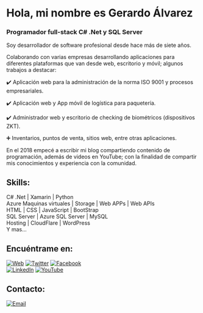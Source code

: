 # Hola, mi nombre es Gerardo Álvarez
### Programador full-stack C# .Net y SQL Server

<!--![https://github.com/mouredev](https://raw.githubusercontent.com/mouredev/mouredev/master/mouredev_github_profile.png)-->

Soy desarrollador de software profesional desde hace más de siete años.

Colaborando con varias empresas desarrollando aplicaciones para diferentes plataformas que van desde web, escritorio y móvil; algunos trabajos a destacar:

:heavy_check_mark: Aplicación web para la administración de la norma ISO 9001 y procesos empresariales.

:heavy_check_mark: Aplicación web y App móvil de logística para paquetería.

:heavy_check_mark: Administrador web y escritorio de checking de biométricos (dispositivos ZKT).

:heavy_plus_sign: Inventarios, puntos de venta, sitios web, entre otras aplicaciones.

En el 2018 empecé a escribir mi blog compartiendo contenido de programación, además de videos en YouTube; con la finalidad de compartir mis conocimientos y experiencia con la comunidad.

## Skills:
C# .Net | Xamarin | Python
</br>
Azure Maquinas virtuales | Storage | Web APPs | Web APIs
</br>
HTML | CSS | JavaScript | BootStrap
</br>
SQL Server | Azure SQL Server | MySQL
</br>
Hosting | CloudFlare | WordPress
</br>
Y mas...

## Encuéntrame en:

[![Web](https://img.shields.io/badge/Web-kyocode.com-46C018?style=for-the-badge&logo=dev.to&logoColor=white&labelColor=101010)](https://kyocode.com)
[![Twitter](https://img.shields.io/badge/-@kyocode-1DA1F2?style=for-the-badge&logo=twitter&logoColor=white&labelColor=101010)](https://twitter.com/KyocodeOficial)
[![Facebook](https://img.shields.io/badge/-kyocode-1877F2?style=for-the-badge&logo=facebook&logoColor=white&labelColor=101010)](https://www.facebook.com/kyocode)
</br>
[![LinkedIn](https://img.shields.io/badge/-Gerardo_Alvarez-0077B5?style=for-the-badge&logo=linkedin&logoColor=white&labelColor=101010)](https://www.linkedin.com/in/gerardoalvarezmendoza/)
[![YouTube](https://img.shields.io/badge/-Gerardo_Alvarez-FF0000?style=for-the-badge&logo=youtube&logoColor=white&labelColor=101010)](https://www.youtube.com/c/GamAlvarez)

## Contacto:

[![Email](https://img.shields.io/badge/galvarez@kyocode.com-email_personal-D14836?style=for-the-badge&logo=gmail&logoColor=white&labelColor=101010)](mailto:galvarez@kyocode.com)

